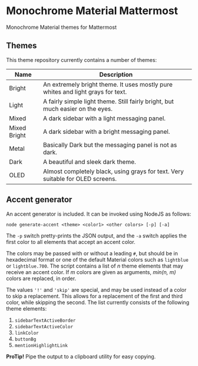 # Monochrome Material Mattermost

Monochrome Material themes for Mattermost

## Themes

This theme repository currently contains a number of themes:

| Name         | Description                                                                     |
|--------------|---------------------------------------------------------------------------------|
| Bright       | An extremely bright theme. It uses mostly pure whites and light grays for text. |
| Light        | A fairly simple light theme. Still fairly bright, but much easier on the eyes.  |
| Mixed        | A dark sidebar with a light messaging panel.                                    |
| Mixed Bright | A dark sidebar with a bright messaging panel.                                   |
| Metal        | Basically Dark but the messaging panel is not as dark.                          |
| Dark         | A beautiful and sleek dark theme.                                               |
| OLED         | Almost completely black, using grays for text. Very suitable for OLED screens.  |

## Accent generator

An accent generator is included. It can be invoked using NodeJS as follows:

```
node generate-accent <theme> <color1> <other colors> [-p] [-a]
```

The `-p` switch pretty-prints the JSON output, and the `-a` switch applies the first color to all elements that accept an accent color.

The colors may be passed with or without a leading `#`, but should be in hexadecimal format or one of the default Material colors such as `lightblue` or `lightblue.700`. The script contains a list of *n* theme elements that may receive an accent color. If *m* colors are given as arguments, *min(n, m)* colors are replaced, in order.

The values `'!'` and `'skip'` are special, and may be used instead of a color to skip a replacement. This allows for a replacement of the first and third color, while skipping the second. The list currently consists of the following theme elements:

1. `sidebarTextActiveBorder`
2. `sidebarTextActiveColor`
3. `linkColor`
4. `buttonBg`
5. `mentionHighlightLink`

**ProTip!** Pipe the output to a clipboard utility for easy copying.

